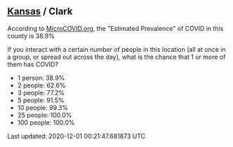 
## [Kansas](/united-states/kansas) / Clark

According to [MicroCOVID.org](http://microcovid.org),
the "Estimated Prevalence" of COVID in this county is 38.9%

If you interact with a certain number of people in this location
(all at once in a group, or spread out across the day), what is the chance that
1 or more of them has COVID?

- 1 person: 38.9%
- 2 people: 62.6%
- 3 people: 77.2%
- 5 people: 91.5%
- 10 people: 99.3%
- 25 people: 100.0%
- 100 people: 100.0%

Last updated: 2020-12-01 00:21:47.681873 UTC
